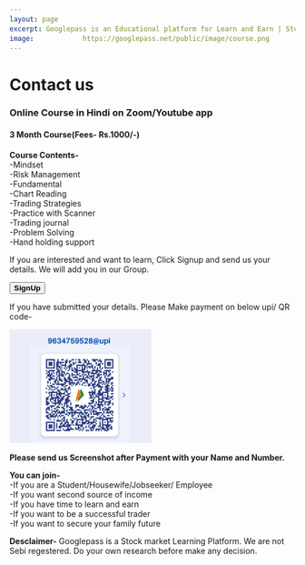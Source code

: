 ```yaml
---
layout: page
excerpt: Googlepass is an Educational platform for Learn and Earn | Stock Market | Live Trading | Investment Ideas | Second Income Source | Option Strategies| Grow Your Money | Trading strategies | Price Action | Trading BTSTT.
image:            https://googlepass.net/public/image/course.png
---
```


# Contact us

<h3>Online Course in Hindi on Zoom/Youtube app</h3>

<h4> 3 Month Course(Fees- Rs.1000/-)</h4>

<b>Course Contents-</b><br>
  -Mindset<br>
  -Risk Management<br>
  -Fundamental<br>
  -Chart Reading<br>
  -Trading Strategies<br>
  -Practice with Scanner<br>
  -Trading journal<br>
  -Problem Solving<br>
  -Hand holding support<br>

<p>If you are interested and want to learn, Click Signup and send us your details. We will add you in our Group.</p>
  
<button onclick="window.open('(https://form.jotform.com/230123549488460)','_self');"><b>SignUp</b></button>

<p>If you have submitted your details. Please Make payment on below upi/ QR code-

<a href="/public/image/qrcode.png"><img src="/public/image/qrcode.png" border="0" width="250" height="200" alt="qrcode"></a>
        
<p><b>Please send us Screenshot after Payment with your Name and Number.</b><br></p>

<b>You can join-</b><br>
  -If you are a Student/Housewife/Jobseeker/ Employee<br>
  -If you want second source of income<br>
  -If you have time to learn and earn <br>
  -If you want to be a successful trader<br>
  -If you want to secure your family future<br>
  
<p><b>Desclaimer-</b> Googlepass is a Stock market Learning Platform. We are not Sebi regestered. Do your own research before make any decision.</p>
  


